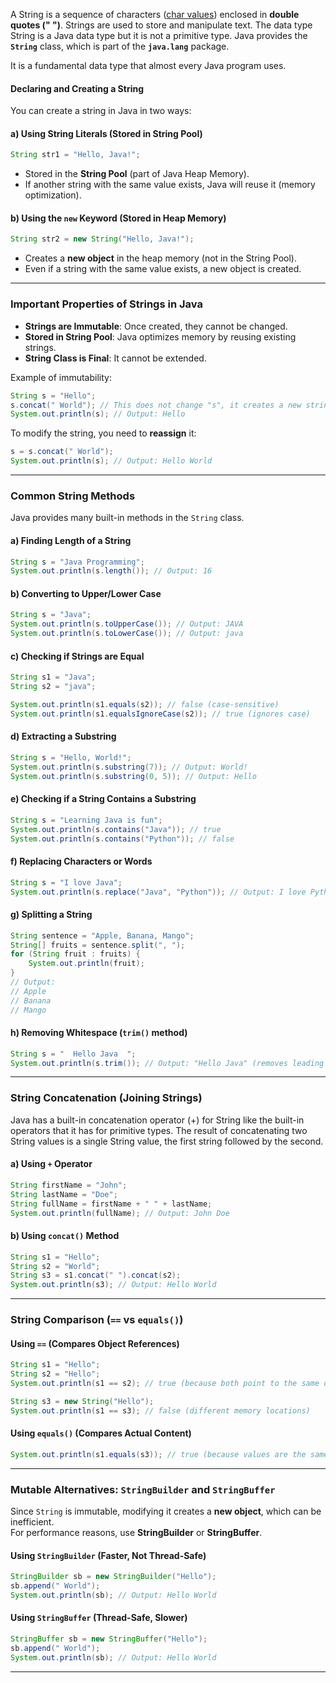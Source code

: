 A String is a sequence of characters ([char values](https://www.cs.cmu.edu/~pattis/15-1XX/common/handouts/ascii.html)) enclosed in **double quotes (" ")**. Strings are used to store and manipulate text. The data type String is a Java data type but it is not a primitive type. Java provides the **`String`** class, which is part of the **`java.lang`** package.

It is a fundamental data type that almost every Java program uses.

#### **Declaring and Creating a String**

You can create a string in Java in two ways:
#### **a) Using String Literals (Stored in String Pool)**

```java
String str1 = "Hello, Java!";
```
- Stored in the **String Pool** (part of Java Heap Memory).
- If another string with the same value exists, Java will reuse it (memory optimization).

#### **b) Using the `new` Keyword (Stored in Heap Memory)**

```java
String str2 = new String("Hello, Java!");
```

- Creates a **new object** in the heap memory (not in the String Pool).
- Even if a string with the same value exists, a new object is created.

---

### **Important Properties of Strings in Java**

- **Strings are Immutable**: Once created, they cannot be changed.
- **Stored in String Pool**: Java optimizes memory by reusing existing strings.
- **String Class is Final**: It cannot be extended.

Example of immutability:
```java
String s = "Hello";
s.concat(" World"); // This does not change "s", it creates a new string.
System.out.println(s); // Output: Hello
```
To modify the string, you need to **reassign** it:
```java
s = s.concat(" World");
System.out.println(s); // Output: Hello World
```
---


### **Common String Methods**

Java provides many built-in methods in the `String` class.

#### **a) Finding Length of a String**

```java
String s = "Java Programming";
System.out.println(s.length()); // Output: 16
```

#### b) Converting to Upper/Lower Case

```java
String s = "Java";
System.out.println(s.toUpperCase()); // Output: JAVA
System.out.println(s.toLowerCase()); // Output: java
```

#### c) Checking if Strings are Equal

```java
String s1 = "Java";
String s2 = "java";

System.out.println(s1.equals(s2)); // false (case-sensitive)
System.out.println(s1.equalsIgnoreCase(s2)); // true (ignores case)
```
#### d) Extracting a Substring

```java
String s = "Hello, World!";
System.out.println(s.substring(7)); // Output: World!
System.out.println(s.substring(0, 5)); // Output: Hello
```
#### e) Checking if a String Contains a Substring
```java
String s = "Learning Java is fun";
System.out.println(s.contains("Java")); // true
System.out.println(s.contains("Python")); // false
```
#### f) Replacing Characters or Words
```java
String s = "I love Java";
System.out.println(s.replace("Java", "Python")); // Output: I love Python
```
#### g) Splitting a String
```java
String sentence = "Apple, Banana, Mango";
String[] fruits = sentence.split(", ");
for (String fruit : fruits) {
    System.out.println(fruit);
}
// Output:
// Apple
// Banana
// Mango
```
#### h) Removing Whitespace (`trim()` method)
```java
String s = "  Hello Java  ";
System.out.println(s.trim()); // Output: "Hello Java" (removes leading and trailing spaces)
```

---
### **String Concatenation (Joining Strings)**

Java has a built-in concatenation operator (+) for String like the built-in operators that it has for primitive types. The result of concatenating two String values is a single String value, the first string followed by the second.

#### a) Using `+` Operator
```java
String firstName = "John";
String lastName = "Doe";
String fullName = firstName + " " + lastName;
System.out.println(fullName); // Output: John Doe
```

#### b) Using `concat()` Method
```java
String s1 = "Hello";
String s2 = "World";
String s3 = s1.concat(" ").concat(s2);
System.out.println(s3); // Output: Hello World
```

---

### String Comparison (`==` vs `equals()`)
#### Using `==` (Compares Object References)
```java
String s1 = "Hello";
String s2 = "Hello";
System.out.println(s1 == s2); // true (because both point to the same object in String Pool)

String s3 = new String("Hello");
System.out.println(s1 == s3); // false (different memory locations)
```
#### Using `equals()` (Compares Actual Content)
```java
System.out.println(s1.equals(s3)); // true (because values are the same)
```

---

### **Mutable Alternatives: `StringBuilder` and `StringBuffer`**

Since `String` is immutable, modifying it creates a **new object**, which can be inefficient.  
For performance reasons, use **StringBuilder** or **StringBuffer**.

#### **Using `StringBuilder` (Faster, Not Thread-Safe)**

```java
StringBuilder sb = new StringBuilder("Hello");
sb.append(" World");
System.out.println(sb); // Output: Hello World
```

#### Using `StringBuffer` (Thread-Safe, Slower)
```java
StringBuffer sb = new StringBuffer("Hello");
sb.append(" World");
System.out.println(sb); // Output: Hello World
```

---
